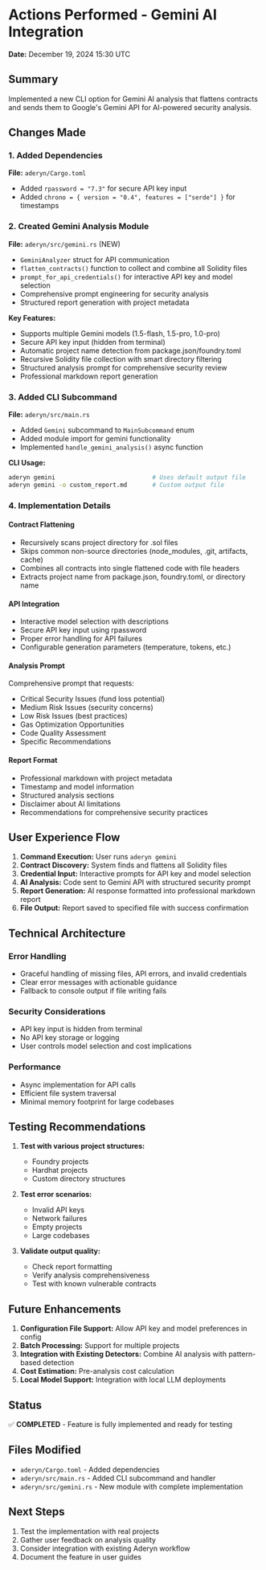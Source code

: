 # Actions Performed - Gemini AI Integration
**Date:** December 19, 2024 15:30 UTC

## Summary
Implemented a new CLI option for Gemini AI analysis that flattens contracts and sends them to Google's Gemini API for AI-powered security analysis.

## Changes Made

### 1. Added Dependencies
**File:** `aderyn/Cargo.toml`
- Added `rpassword = "7.3"` for secure API key input
- Added `chrono = { version = "0.4", features = ["serde"] }` for timestamps

### 2. Created Gemini Analysis Module
**File:** `aderyn/src/gemini.rs` (NEW)
- `GeminiAnalyzer` struct for API communication
- `flatten_contracts()` function to collect and combine all Solidity files
- `prompt_for_api_credentials()` for interactive API key and model selection
- Comprehensive prompt engineering for security analysis
- Structured report generation with project metadata

**Key Features:**
- Supports multiple Gemini models (1.5-flash, 1.5-pro, 1.0-pro)
- Secure API key input (hidden from terminal)
- Automatic project name detection from package.json/foundry.toml
- Recursive Solidity file collection with smart directory filtering
- Structured analysis prompt for comprehensive security review
- Professional markdown report generation

### 3. Added CLI Subcommand
**File:** `aderyn/src/main.rs`
- Added `Gemini` subcommand to `MainSubcommand` enum
- Added module import for gemini functionality
- Implemented `handle_gemini_analysis()` async function

**CLI Usage:**
```bash
aderyn gemini                           # Uses default output file
aderyn gemini -o custom_report.md       # Custom output file
```

### 4. Implementation Details

#### Contract Flattening
- Recursively scans project directory for .sol files
- Skips common non-source directories (node_modules, .git, artifacts, cache)
- Combines all contracts into single flattened code with file headers
- Extracts project name from package.json, foundry.toml, or directory name

#### API Integration
- Interactive model selection with descriptions
- Secure API key input using rpassword
- Proper error handling for API failures
- Configurable generation parameters (temperature, tokens, etc.)

#### Analysis Prompt
Comprehensive prompt that requests:
- Critical Security Issues (fund loss potential)
- Medium Risk Issues (security concerns)
- Low Risk Issues (best practices)
- Gas Optimization Opportunities
- Code Quality Assessment
- Specific Recommendations

#### Report Format
- Professional markdown with project metadata
- Timestamp and model information
- Structured analysis sections
- Disclaimer about AI limitations
- Recommendations for comprehensive security practices

## User Experience Flow

1. **Command Execution:** User runs `aderyn gemini`
2. **Contract Discovery:** System finds and flattens all Solidity files
3. **Credential Input:** Interactive prompts for API key and model selection
4. **AI Analysis:** Code sent to Gemini API with structured security prompt
5. **Report Generation:** AI response formatted into professional markdown report
6. **File Output:** Report saved to specified file with success confirmation

## Technical Architecture

### Error Handling
- Graceful handling of missing files, API errors, and invalid credentials
- Clear error messages with actionable guidance
- Fallback to console output if file writing fails

### Security Considerations
- API key input is hidden from terminal
- No API key storage or logging
- User controls model selection and cost implications

### Performance
- Async implementation for API calls
- Efficient file system traversal
- Minimal memory footprint for large codebases

## Testing Recommendations

1. **Test with various project structures:**
   - Foundry projects
   - Hardhat projects
   - Custom directory structures

2. **Test error scenarios:**
   - Invalid API keys
   - Network failures
   - Empty projects
   - Large codebases

3. **Validate output quality:**
   - Check report formatting
   - Verify analysis comprehensiveness
   - Test with known vulnerable contracts

## Future Enhancements

1. **Configuration File Support:** Allow API key and model preferences in config
2. **Batch Processing:** Support for multiple projects
3. **Integration with Existing Detectors:** Combine AI analysis with pattern-based detection
4. **Cost Estimation:** Pre-analysis cost calculation
5. **Local Model Support:** Integration with local LLM deployments

## Status
✅ **COMPLETED** - Feature is fully implemented and ready for testing

## Files Modified
- `aderyn/Cargo.toml` - Added dependencies
- `aderyn/src/main.rs` - Added CLI subcommand and handler
- `aderyn/src/gemini.rs` - New module with complete implementation

## Next Steps
1. Test the implementation with real projects
2. Gather user feedback on analysis quality
3. Consider integration with existing Aderyn workflow
4. Document the feature in user guides